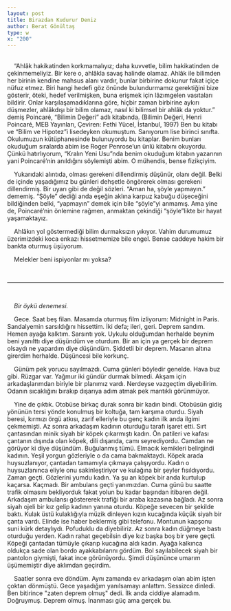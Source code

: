 ```yaml
---
layout: post
title: Birazdan Kudurur Deniz
author: Berat Gönültaş
type: w
x: "200"
---
```

<br/>
&nbsp;&nbsp;&nbsp;&nbsp;“Ahlâk hakikatinden korkmamalıyız; daha kuvvetle, bilim hakikatinden de çekinmemeliyiz. Bir kere o, ahlâkla savaş halinde olamaz. Ahlâk ile bilimden her birinin kendine mahsus alanı vardır, bunlar birbirine dokunur fakat içiçe nüfuz etmez. Biri hangi hedefi göz önünde bulundurmamız gerektiğini bize gösterir, öteki, hedef verilmişken, buna erişmek için lâzımgelen vasıtaları bildirir. Onlar karşılaşamadıklarına göre, hiçbir zaman birbirine aykırı düşmezler, ahlâkdışı bir bilim olamaz, nasıl ki bilimsel bir ahlâk da yoktur.” demiş Poincaré, “Bilimin Değeri” adlı kitabında. (Bilimin Değeri, Henri Poincaré, MEB Yayınları, Çeviren: Fethi Yücel, İstanbul, 1997) Ben bu kitabı ve “Bilim ve Hipotez”i lisedeyken okumuştum. Sanıyorum lise birinci sınıfta. Okulumuzun kütüphanesinde bulunuyordu bu kitaplar. Benim bunları okuduğum sıralarda abim ise Roger Penrose’un ünlü kitabını okuyordu. Çünkü hatırlıyorum, “Kralın Yeni Usu”nda benim okuduğum kitabın yazarının yani Poincaré’nin anıldığını söylemişti abim. O mühendis, bense fizikçiyim.

&nbsp;&nbsp;&nbsp;&nbsp;Yukarıdaki alıntıda, olması gerekeni dillendirmiş düşünür, olanı değil. Belki de içinde yaşadığımız bu günleri dehşetle öngörerek olması gerekeni dillendirmiş. Bir uyarı gibi de değil sözleri. “Aman ha, şöyle yapmayın.” dememiş. “Şöyle” dediği anda eşeğin aklına karpuz kabuğu düşeceğini bildiğinden belki, “yapmayın” demek için bile “şöyle”yi anmamış. Ama yine de, Poincaré’nin önlemine rağmen, anmaktan çekindiği “şöyle”likte bir hayat yaşamaktayız.

&nbsp;&nbsp;&nbsp;&nbsp;Ahlâkın yol göstermediği bilim durmaksızın yıkıyor. Vahim durumumuz üzerimizdeki koca enkazı hissetmemize bile engel. Bense caddeye hakim bir bankta oturmuş üşüyorum.

&nbsp;&nbsp;&nbsp;&nbsp;Melekler beni ispiyonlar mı yoksa?

<br/>

---

<br/>

&nbsp;&nbsp;&nbsp;&nbsp;_Bir öykü denemesi._

&nbsp;&nbsp;&nbsp;&nbsp;Gece. Saat beş filan. Masamda oturmuş film izliyorum: Midnight in Paris. Sandalyemin sarsıldığını hissettim. İki defa; ileri, geri. Deprem sandım. Hemen ayağa kalktım. Sarsıntı yok. Uykulu olduğumdan herhalde beynim beni yanılttı diye düşündüm ve oturdum. Bir an için ya gerçek bir deprem olsaydı ne yapardım diye düşündüm. Şiddetli bir deprem. Masanın altına girerdim herhalde. Düşüncesi bile korkunç.

&nbsp;&nbsp;&nbsp;&nbsp;Günüm pek yorucu sayılmazdı. Cuma günleri böyledir genelde. Hava buz gibi. Rüzgar var. Yağmur iki gündür durmak bilmedi. Akşam için arkadaşlarımdan biriyle bir planımız vardı. Nerdeyse vazgeçtim diyebilirim. Odanın sıcaklığını bırakıp dışarıya adım atmak pek mantıklı görünmüyor.

&nbsp;&nbsp;&nbsp;&nbsp;Yine de çıktık. Otobüse birkaç durak sonra bir kadın bindi. Otobüsün gidiş yönünün tersi yönde konulmuş bir koltuğa, tam karşıma oturdu. Siyah beresi, kırmızı örgü atkısı, zarif elleriyle bu genç kadın ilk anda ilgimi çekmemişti. Az sonra arkadaşım kadının oturduğu tarafı işaret etti. Sırt çantasından minik siyah bir köpek çıkarmıştı kadın. Ön patileri ve kafası çantanın dışında olan köpek, dili dışarıda, camı seyrediyordu. Camdan ne görüyor ki diye düşündüm. Buğulanmış tümü. Elmacık kemikleri belirgindi kadının. Yeşil yorgun gözleriyle o da cama bakmaktaydı. Köpek arada huysuzlanıyor, çantadan tamamıyla çıkmaya çalışıyordu. Kadın o huysuzlanınca eliyle onu sakinleştiriyor ve kulağına bir şeyler fısıldıyordu. Zaman geçti. Gözlerini yumdu kadın. Ya şu an köpek bir anda kurtulup kaçarsa. Kaçmadı. Bir ambulans geçti yanımızdan. Cuma günü bu saatte trafik olmasını bekliyorduk fakat yolun bu kadar başından itibaren değil. Arkadaşım ambulansı göstererek trafiği bir araba kazasına bağladı. Az sonra siyah ojeli bir kız gelip kadının yanına oturdu. Köpeğe sevecen bir şekilde baktı. Kulak üstü kulaklığıyla müzik dinleyen kızın kucağında küçük siyah bir çanta vardı. Elinde ise haber beklermiş gibi telefonu. Montunun kapşonu suni kürk detaylıydı. Pofuduklu da diyebiliriz. Az sonra kadın düğmeye bastı oturduğu yerden. Kadın rahat geçebilsin diye kız başka boş bir yere geçti. Köpeği çantadan tümüyle çıkarıp kucağına aldı kadın. Ayağa kalkınca oldukça sade olan bordo ayakkabılarını gördüm. Bol sayılabilecek siyah bir pantolon giymişti, fakat ince görünüyordu. Şimdi düşününce umarım üşümemiştir diye aklımdan geçirdim.

&nbsp;&nbsp;&nbsp;&nbsp;Saatler sonra eve döndüm. Aynı zamanda ev arkadaşım olan abim işten çoktan dönmüştü. Gece yaşadığım yanılsamayı anlattım. Sessizce dinledi. Ben bitirince "zaten deprem olmuş" dedi. İlk anda ciddiye alamadım. Doğruymuş. Deprem olmuş. İnanması güç ama gerçek bu.
